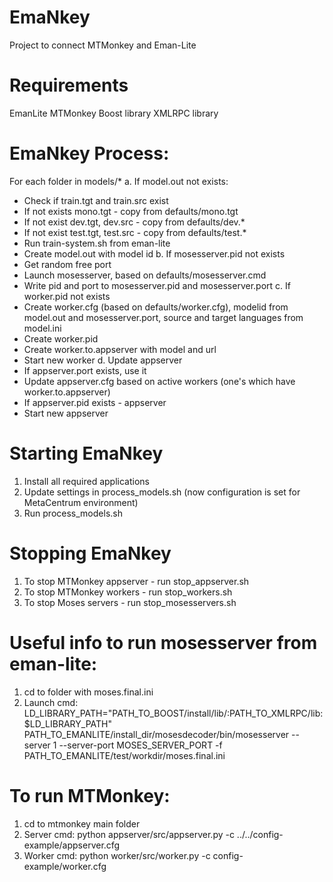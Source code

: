 # EmaNkey
Project to connect MTMonkey and Eman-Lite

# Requirements
EmanLite
MTMonkey
Boost library
XMLRPC library

# EmaNkey Process:
For each folder in models/*
 a. If model.out not exists:
  - Check if train.tgt and train.src exist
  - If not exists mono.tgt - copy from defaults/mono.tgt
  - If not exist dev.tgt, dev.src - copy from defaults/dev.*
  - If not exist test.tgt, test.src - copy from defaults/test.*
  - Run train-system.sh from eman-lite
  - Create model.out with model id
 b. If mosesserver.pid not exists
  - Get random free port
  - Launch mosesserver, based on defaults/mosesserver.cmd
  - Write pid and port to mosesserver.pid and mosesserver.port
 c. If worker.pid not exists
  - Create worker.cfg (based on defaults/worker.cfg), modelid from model.out and mosesserver.port, source and target languages from model.ini
  - Create worker.pid
  - Create worker.to.appserver with model and url
  - Start new worker
 d. Update appserver
  - If appserver.port exists, use it
  - Update appserver.cfg based on active workers (one's which have worker.to.appserver)
  - If appserver.pid exists - appserver
  - Start new appserver

# Starting EmaNkey
1. Install all required applications
2. Update settings in process_models.sh (now configuration is set for MetaCentrum environment)
2. Run process_models.sh

# Stopping EmaNkey
1. To stop MTMonkey appserver - run stop_appserver.sh
2. To stop MTMonkey workers - run stop_workers.sh
3. To stop Moses servers - run stop_mosesservers.sh


# Useful info to run mosesserver from eman-lite:
1. cd to folder with moses.final.ini
2. Launch cmd:
LD_LIBRARY_PATH="PATH_TO_BOOST/install/lib/:PATH_TO_XMLRPC/lib:$LD_LIBRARY_PATH" PATH_TO_EMANLITE/install_dir/mosesdecoder/bin/mosesserver --server 1 --server-port MOSES_SERVER_PORT -f PATH_TO_EMANLITE/test/workdir/moses.final.ini


# To run MTMonkey:
1. cd to mtmonkey main folder
2. Server cmd:
python appserver/src/appserver.py -c ../../config-example/appserver.cfg
3. Worker cmd:
python worker/src/worker.py -c config-example/worker.cfg




